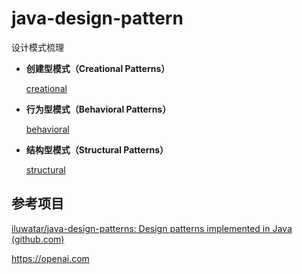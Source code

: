 # java-design-pattern
设计模式梳理

- **创建型模式（Creational Patterns）**

  [creational](./creational)

- **行为型模式（Behavioral Patterns）**

  [behavioral](./behavioral)

- **结构型模式（Structural Patterns）**

  [structural](./structural)
  

## 参考项目

[iluwatar/java-design-patterns: Design patterns implemented in Java (github.com)](https://github.com/iluwatar/java-design-patterns)

https://openai.com
